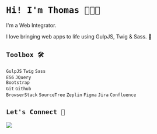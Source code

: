 # **`Hi! I'm Thomas 👨🏻‍💻`**

I'm a Web Integrator.

I love bringing web apps to life using GulpJS, Twig & Sass. 🌱

## **`Toolbox 🛠`**

`GulpJS` `Twig` `Sass`  
`ES6` `JQuery`  
`Bootstrap`  
`Git` `Github`  
`BrowserStack` `SourceTree` `Zeplin` `Figma` `Jira` `Confluence`   

## **`Let's Connect 🔗`**

[![](https://img.shields.io/badge/linkedin-%230077B5.svg?&style=for-the-badge&logo=linkedin&logoColor=white0e76a8)](https://www.linkedin.com/in/thomasbarnab%C3%A9/)
